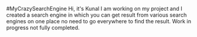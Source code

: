 #MyCrazySearchEngine
Hi, it's Kunal I am working on my project and I created a search engine in which you can get result from various search engines on one place no need to go everywhere to find the result.
Work in progress not fully completed. 